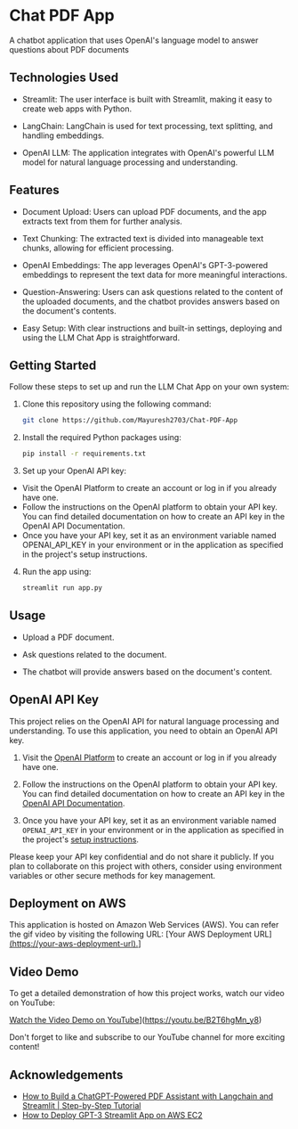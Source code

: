 
# Chat PDF App 

A chatbot application that uses OpenAI's language model to answer questions about PDF documents

## Technologies Used
  - Streamlit: The user interface is built with Streamlit, making it easy to create web apps with Python.

  - LangChain: LangChain is used for text processing, text splitting, and handling embeddings.

  - OpenAI LLM: The application integrates with OpenAI's powerful LLM model for natural language processing and understanding.


## Features
  - Document Upload: Users can upload PDF documents, and the app extracts text from them for further analysis.

 - Text Chunking: The extracted text is divided into manageable text chunks, allowing for efficient processing.

 - OpenAI Embeddings: The app leverages OpenAI's GPT-3-powered embeddings to represent the text data for more meaningful interactions.

 - Question-Answering: Users can ask questions related to the content of the uploaded documents, and the chatbot provides answers based on the document's contents.

 - Easy Setup: With clear instructions and built-in settings, deploying and using the LLM Chat App is straightforward.


## Getting Started
Follow these steps to set up and run the LLM Chat App on your own system:

1. Clone this repository using the following command:
   ```sh
   git clone https://github.com/Mayuresh2703/Chat-PDF-App

2. Install the required Python packages using:
    ```sh
    pip install -r requirements.txt

3. Set up your OpenAI API key:

 - Visit the OpenAI Platform to create an account or log in if you already have one.
 - Follow the instructions on the OpenAI platform to obtain your API key. You can find detailed documentation on how to create an API key in the OpenAI API Documentation.
 - Once you have your API key, set it as an environment variable named OPENAI_API_KEY in your environment or in the application as specified in the project's setup instructions.

4. Run the app using:
    ```sh
    streamlit run app.py


## Usage
 - Upload a PDF document.

 - Ask questions related to the document.

 - The chatbot will provide answers based on the document's content.

## OpenAI API Key

This project relies on the OpenAI API for natural language processing and understanding. To use this application, you need to obtain an OpenAI API key.

1. Visit the [OpenAI Platform](https://platform.openai.com/) to create an account or log in if you already have one.

2. Follow the instructions on the OpenAI platform to obtain your API key. You can find detailed documentation on how to create an API key in the [OpenAI API Documentation](https://platform.openai.com/docs/guides/authentication).

3. Once you have your API key, set it as an environment variable named `OPENAI_API_KEY` in your environment or in the application as specified in the project's [setup instructions](#getting-started).

Please keep your API key confidential and do not share it publicly. If you plan to collaborate on this project with others, consider using environment variables or other secure methods for key management.

## Deployment on AWS

This application is hosted on Amazon Web Services (AWS). You can  refer the gif video by visiting the following URL: [Your AWS Deployment URL][(https://your-aws-deployment-url).](https://www.veed.io/view/3408e84c-a536-4cb6-bd73-3f184d773539)]

## Video Demo

To get a detailed demonstration of how this project works, watch our video  on YouTube:

[Watch the Video Demo on YouTube](https://youtube.com/your-video-url)](https://youtu.be/B2T6hgMn_y8)

Don't forget to like and subscribe to our YouTube channel for more exciting content!



## Acknowledgements

 - [How to Build a ChatGPT-Powered PDF Assistant with Langchain and Streamlit | Step-by-Step Tutorial ](https://www.youtube.com/watch?v=RIWbalZ7sTo)
 - [How to Deploy GPT-3 Streamlit App on AWS EC2](https://www.youtube.com/watch?v=904cW9lJ7LQ)

